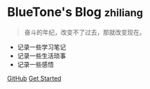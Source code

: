<!-- _coverpage.md -->

# BlueTone's Blog <small>zhiliang</small>

> 奋斗的年纪，改变不了过去，那就改变现在。

- 记录一些学习笔记
- 记录一些生活琐事
- 记录一些感悟

[GitHub](https://github.com/docsifyjs/docsify/)
[Get Started](/README.md)
<!-- 背景图片 -->
<!-- ![](_media/bg.png) -->

<!-- 背景色 -->
<!-- ![color](#f0f0f0) -->
